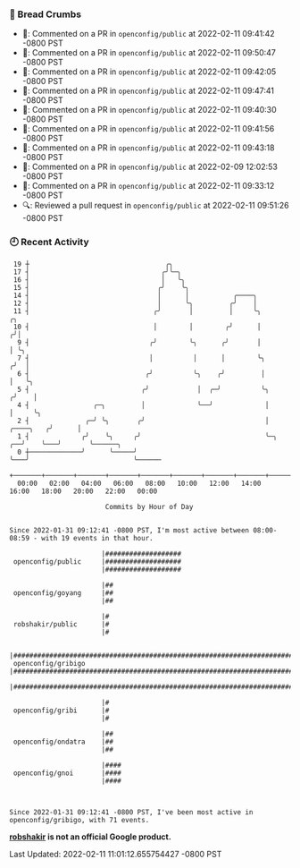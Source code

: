### 🍞 Bread Crumbs

 * 💬: Commented on a PR in  `openconfig/public` at 2022-02-11 09:41:42 -0800 PST
 * 💬: Commented on a PR in  `openconfig/public` at 2022-02-11 09:50:47 -0800 PST
 * 💬: Commented on a PR in  `openconfig/public` at 2022-02-11 09:42:05 -0800 PST
 * 💬: Commented on a PR in  `openconfig/public` at 2022-02-11 09:47:41 -0800 PST
 * 💬: Commented on a PR in  `openconfig/public` at 2022-02-11 09:40:30 -0800 PST
 * 💬: Commented on a PR in  `openconfig/public` at 2022-02-11 09:41:56 -0800 PST
 * 💬: Commented on a PR in  `openconfig/public` at 2022-02-11 09:43:18 -0800 PST
 * 💬: Commented on a PR in  `openconfig/public` at 2022-02-09 12:02:53 -0800 PST
 * 💬: Commented on a PR in  `openconfig/public` at 2022-02-11 09:33:12 -0800 PST
 * 🔍: Reviewed a pull request in  `openconfig/public` at 2022-02-11 09:51:26 -0800 PST

### 🕘 Recent Activity
```
 19 ┼                                  ╭╮
 17 ┤                                 ╭╯╰─╮
 16 ┤                                 │   ╰╮
 15 ┤                                ╭╯    ╰╮
 14 ┤                                │      │           ╭────╮
 12 ┤                                │      ╰╮         ╭╯    │
 11 ┤                               ╭╯       │         │     ╰╮                       ╭╮
 10 ┤                               │        │        ╭╯      │                      ╭╯│
  9 ┤                              ╭╯        ╰╮      ╭╯       │                      │ ╰╮
  7 ┤                              │          │      │        ╰╮                    ╭╯  │
  6 ┤                             ╭╯          ╰╮    ╭╯         │                    │   ╰╮
  5 ┤                            ╭╯            │  ╭─╯          ╰╮                  ╭╯    │
  4 ┤                ╭─╮         │             ╰──╯             │                  │     ╰╮
  2 ┤              ╭─╯ ╰╮       ╭╯                              │        ╭────╮   ╭╯      │
  1 ┤             ╭╯    ╰╮     ╭╯                               ╰─╮   ╭──╯    ╰───╯       ╰──────╮
  0 ┼─────────────╯      ╰─────╯                                  ╰───╯                          ╰──────
    +───────+───────+───────+───────+───────+───────+───────+───────+───────+───────+───────+───────+────
  00:00   02:00   04:00   06:00   08:00   10:00   12:00   14:00   16:00   18:00   20:00   22:00   00:00   

						Commits by Hour of Day


Since 2022-01-31 09:12:41 -0800 PST, I'm most active between 08:00-08:59 - with 19 events in that hour.

```



```
                       |###################
 openconfig/public     |###################
                       |###################

                       |##
 openconfig/goyang     |##
                       |##

                       |#
 robshakir/public      |#
                       |#

                       |#######################################################################
 openconfig/gribigo    |#######################################################################
                       |#######################################################################

                       |#
 openconfig/gribi      |#
                       |#

                       |##
 openconfig/ondatra    |##
                       |##

                       |####
 openconfig/gnoi       |####
                       |####



Since 2022-01-31 09:12:41 -0800 PST, I've been most active in openconfig/gribigo, with 71 events.

```
**[robshakir](mailto:robjs@google.com) is not an official Google product.**  


Last Updated: 2022-02-11 11:01:12.655754427 -0800 PST
